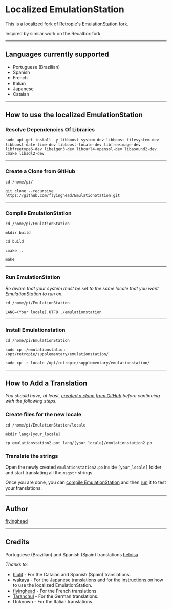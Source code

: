 # Localized EmulationStation

This is a localized fork of [Retropie's EmulationStation fork](https://github.com/RetroPie/EmulationStation).

Inspired by similar work on the Recalbox fork.

***

## Languages currently supported 

* Portuguese (Brazilian)
* Spanish
* French
* Italian
* Japanese
* Catalan

***

## How to use the localized EmulationStation

### Resolve Dependencies Of Libraries

`sudo apt-get install -y libboost-system-dev libboost-filesystem-dev libboost-date-time-dev libboost-locale-dev libfreeimage-dev libfreetype6-dev libeigen3-dev libcurl4-openssl-dev libasound2-dev cmake libsdl2-dev`

***

### Create a Clone from GitHub

`cd /home/pi/`

`git clone --recursive https://github.com/flyinghead/EmulationStation.git`

***

### Compile EmulationStation

`cd /home/pi/EmulationStation`

`mkdir build`

`cd build`

`cmake ..`

`make`

***
  
### Run EmulationStation
_Be aware that your system must be set to the same locale that you want EmulationStation to run on._

`cd /home/pi/EmulationStation`

`LANG=(Your locale).UTF8 ./emulationstation`

 ***

### Install Emulationstation

`cd /home/pi/EmulationStation`

`sudo cp ./emulationstation /opt/retropie/supplementary/emulationstation/`

`sudo cp -r locale /opt/retropie/supplementary/emulationstation/`

***

## How to Add a Translation
_You should have, at least, [created a clone from GitHub](https://github.com/heloisatech/TranslateEmulationStation#create-a-clone-from-github) before continuing with the following steps._

### Create files for the new locale

`cd /home/pi/EmulationStation/locale`

`mkdir lang/[your_locale]`

`cp emulationstation2.pot lang/[your_locale]/emulationstation2.po`

### Translate the strings

Open the newly created `emulationstation2.po` inside `[your_locale]` folder and start translating all the `msgstr` strings.

Once you are done, you can [compile EmulationStation](https://github.com/heloisatech/TranslateEmulationStation#compile-emulationstation) and then [run](https://github.com/heloisatech/TranslateEmulationStation#run-emulationstation) it to test your translations.

***

## Author

[flyinghead](https://github.com/flyinghead)

***

## Credits

Portuguese (Brazilian) and Spanish (Spain) translations [heloisa](https://github.com/heloisatech)

_Thanks to:_

* [hiulit](https://github.com/hiulit) - For the Catalan and Spanish (Spain) translations.
* [wakaya](https://retropie.org.uk/forum/user/wakaya) - For the Japanese translations and for the instructions on how to use the localized EmulationStation.
* [flyinghead](https://github.com/flyinghead) - For the French translations
* [Taranchul](https://github.com/Taranchul) - For the German translations.
* Unknown - For the Italian translations
